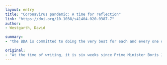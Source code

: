 ```yaml
---
layout: entry
title: "Coronavirus pandemic: A time for reflection"
link: "https://doi.org/10.1038/s41404-020-0387-7"
author:
- Westgarth, David

summary:
- "the BDA is committed to doing the very best for each and every one of you. Mick Armstrong's open letter to members in last month's issue drew attention to the size and pace of the COVID-19 pandemic. It is six weeks since Prime Minister Boris Johnson made his live televised speech calling on the country to unite, stay at home and save lives. In that time all of our lives had been affected by the COVD-19 Pandemic, he says. The BDA has committed to do the best for every one and every member of you, says Mick Armstrong."

original:
- "At the time of writing, it is six weeks since Prime Minister Boris Johnson made his live televised speech calling on the country to unite, stay at home and save lives. In that time all of our lives had been impacted by the COVID-19 pandemic. Mick Armstrong's open letter to members in last month's issue drew attention to the size and pace of that impact, and that the BDA is committed to doing the very best for each and every one of you."
---
```


